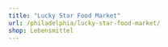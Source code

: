 ```yaml
---
title: "Lucky Star Food Market"
url: /philadelphia/lucky-star-food-market/
shop: Lebensmittel
---
```

